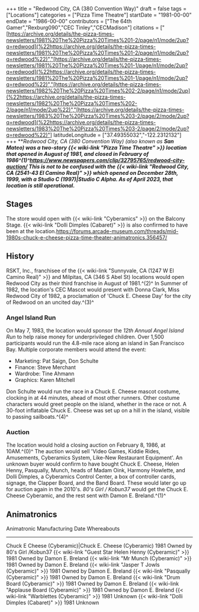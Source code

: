 +++
title = "Redwood City, CA (380 Convention Way)"
draft = false
tags = ["Locations"]
categories = ["Pizza Time Theatre"]
startDate = "1981-00-00"
endDate = "1986-00-00"
contributors = ["The 64th Gamer","Rexburg090","CEC Tinley","CECMadison"]
citations = ["[https://archive.org/details/the-pizza-times-newsletters/1981%20The%20Pizza%20Times%201-2/page/n1/mode/2up?q=redwood](%22https://archive.org/details/the-pizza-times-newsletters/1981%20The%20Pizza%20Times%201-2/page/n1/mode/2up?q=redwood%22)","[https://archive.org/details/the-pizza-times-newsletters/1981%20The%20Pizza%20Times%201-1/page/n1/mode/2up?q=redwood](%22https://archive.org/details/the-pizza-times-newsletters/1981%20The%20Pizza%20Times%201-1/page/n1/mode/2up?q=redwood%22)","[https://archive.org/details/the-pizza-times-newsletters/1982%20The%20Pizza%20Times%202-2/page/n1/mode/2up](%22https://archive.org/details/the-pizza-times-newsletters/1982%20The%20Pizza%20Times%202-2/page/n1/mode/2up%22)","[https://archive.org/details/the-pizza-times-newsletters/1983%20The%20Pizza%20Times%203-2/page/2/mode/2up?q=redwood](%22https://archive.org/details/the-pizza-times-newsletters/1983%20The%20Pizza%20Times%203-2/page/2/mode/2up?q=redwood%22)"]
latitudeLongitude = ["37.49355032","-122.2312132"]
+++
***Redwood City, CA (380 Convention Way) (*also known as ***San Mateo*) was a two-story {{< wiki-link "Pizza Time Theatre" >}} location that opened in August of 1981, and closed in February of 1986^(1)^https://www.newspapers.com/clip/32795765/redwood-city-auction/
This is not to be confused with the {{< wiki-link "Redwood City, CA (2541-43 El Camino Real)" >}} which opened on December 28th, 1999, with a Studio C (1997)|Studio C Alpha. As of April 2023, that location is still operational.****

## Stages

The store would open with {{< wiki-link "Cyberamics" >}} on the Balcony Stage. {{< wiki-link "Dolli Dimples (Cabaret)" >}} is also confirmed to have been at the location.https://forums.arcade-museum.com/threads/mid-1980s-chuck-e-cheese-pizza-time-theater-animatronics.356457/

## History

RSKT, Inc., franchisee of the {{< wiki-link "Sunnyvale, CA (1247 W El Camino Real)" >}} and Milpitas, CA (346 S Abel St) locations would open Redwood City as their third franchise in August of 1981.^(2)^
In Summer of 1982, the location's CEC Mascot would present with Donna Clark, Miss Redwood City of 1982, a proclamation of 'Chuck E. Cheese Day' for the city of Redwood on an uncited day.^(3)^

### Angel Island Run

On May 7, 1983, the location would sponsor the *12th Annual Angel Island Run* to help raise money for underprivileged children. Over 1,500 participants would run the 4.8-mile race along an island in San Francisco Bay. Multiple corporate members would attend the event:

- Marketing: Pat Saign, Don Schulte
- Finance: Steve Merchant
- Wardrobe: Tine Ahmann
- Graphics: Karen Mitchell

Don Schulte would run the race in a Chuck E. Cheese mascot costume, clocking in at 44 minutes, ahead of most other runners. Other costume characters would greet people on the island, whether in the race or not. A 30-foot inflatable Chuck E. Cheese was set up on a hill in the island, visible to passing sailboats.^(4)^

### Auction

The location would hold a closing auction on February 8, 1986, at 10AM.^(0)^ The auction would sell 'Video Games, Kiddie Rides, Amusements, Cyberamics System, Like-New Restaurant Equipment'. An unknown buyer would confirm to have bought Chuck E. Cheese, Helen Henny, Pasqually, Munch, heads of Madam Oink, Harmony Howlette, and Dolli Dimples, a Cyberamics Control Center, a box of controller cards, signage, the Clapper Board, and the Band Board. These would later go up for auction again in the 2010's. *80's Girl / Kobun37* would get the Chuck E. Cheese Cyberamic, and the rest sent with Damon E. Breland.^(1)^

## Animatronics

  Animatronic                                                  Manufacturing Date   Whereabouts
  ------------------------------------------------------------ -------------------- ------------------------------
  Chuck E Cheese (Cyberamic)|Chuck E. Cheese (Cyberamic)      1981                 Owned by 80's Girl /Kobun37
  {{< wiki-link "Guest Star Helen Henny (Cyberamic)" >}}   1981                 Owned by Damon E. Breland
  {{< wiki-link "Mr Munch (Cyberamic)" >}}                 1981                 Owned by Damon E. Breland
  {{< wiki-link "Jasper T Jowls (Cyberamic)" >}}           1981                 Owned by Damon E. Breland
  {{< wiki-link "Pasqually (Cyberamic)" >}}                1981                 Owned by Damon E. Breland
  {{< wiki-link "Drum Board (Cyberamic)" >}}               1981                 Owned by Damon E. Breland
  {{< wiki-link "Applause Board (Cyberamic)" >}}           1981                 Owned by Damon E. Breland
  {{< wiki-link "Warblettes (Cyberamic)" >}}               1981                 Unknown
  {{< wiki-link "Dolli Dimples (Cabaret)" >}}              1981                 Unknown
